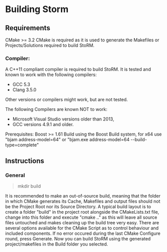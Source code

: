 # Building Storm


## Requirements 
CMake >= 3.2
 CMake is required as it is used to generate the Makefiles or Projects/Solutions required to build StoRM.

### Compiler:
 A C++11 compliant compiler is required to build StoRM. It is tested and known to work with the following compilers:
 - GCC 5.3
 - Clang 3.5.0

 Other versions or compilers might work, but are not tested.

 The following Compilers are known NOT to work: 
 - Microsoft Visual Studio versions older than 2013,
 - GCC versions 4.9.1 and older.

Prerequisites:
 Boost >= 1.61
	Build using the Boost Build system, for x64 use "bjam address-model=64" or "bjam.exe address-model=64 --build-type=complete"

## Instructions

### General
 
> mkdir build


It is recommended to make an out-of-source build, meaning that the folder in which CMake generates its Cache, Makefiles and output files should not be the Project Root nor its Source Directory.
A typical build layout is to create a folder "build" in the project root alongside the CMakeLists.txt file, change into this folder and execute "cmake .." as this will leave all source files untouched
and makes cleaning up the build tree very easy.
There are several options available for the CMake Script as to control behaviour and included components.
If no error occured during the last CMake Configure round, press Generate.
Now you can build StoRM using the generated project/makefiles in the Build folder you selected.